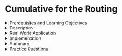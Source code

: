 # Cumulative for the  Routing
<details><summary>Prerequisites and Learning Objectives</summary>

# Prerequisites

- Sound knowledge of HTML, CSS, and JavaScript.
- The basic idea of the MVC (Model-View-Controller) architecture.
- Basic knowledge about TypeScript.


# Learning Objectives

- To define Routing and Navigation.


</details>
<details><summary>Description</summary>

# Description

## Routing

In Single Page Applications, only one page is requested from the server, and it provides multiple views dynamically rather than loading the new pages from the server. 

The Router mechanism in Angular provides a way to navigate from one view to another view in the application.

Angular provides a `RouterModule` that has the necessary service providers and directives for navigating through application views. The **router** defines the navigation of views on a single page and interprets URL links to determine which views to create or destroy, and which components to load or unload. 
A **routing component** imports the Router module, and its template contains a `RouterOutlet` element where it can display views produced by the router.
</details>
<details><summary>Real World Application</summary>

# Real World Applications

- An Angular Application contains many components.
- Routing is important to move from one component to another.
- In any Application like Social media, as soon as a user creates a new account, the login page is loaded.
- From the login page, the home page is loaded if the login is successful.
- From home, the profile and feed can be loaded.

</details>
<details><summary>Implementation</summary> 

# Implementation

- Run the `ng new routing-app --routing ` command to generate a basic Angular app with an app routing module, where we can configure our routes.

- To use the Angular router, an app needs to have at least two components so that it can navigate from one to the other. Run these command `ng g c first` and `ng g c second` to generate 2 components - *FirstComponent* and *SecondComponent*.

- Make sure that in index.html file we have `<base href="/">` in the `<head>` section. The `href` attribute is set to "/" so that the application constructs the URL while navigating.

-  We need to import these two components in the *app-routing.module.ts* file. 
```typescript 
import { FirstComponent } from './first/first.component';
import { SecondComponent } from './second/second.component';
```
- Also, import the *AppRoutingModule* into *AppModule* and add it to the import array. The Angular CLI performs import this by default. When we implement the routing feature in the existing application, we need to import *AppRoutingModule* into *AppModule*.

- In the app routing module, the CLI creates a Routes array used to define our routes.
```typescript
import { NgModule } from '@angular/core';
import { Routes, RouterModule } from '@angular/router';


const routes: Routes = [];

@NgModule({
  imports: [RouterModule.forRoot(routes)],
  exports: [RouterModule]
})
export class AppRoutingModule { }
```
* Each route in the Routes array is an object with two properties: 
    * *path* -  URL path for the route.
    * *component* - the corresponding angular component for the specified path.
```typescript
const routes: Routes = [
  { path: 'first-component', component: FirstComponent },
  { path: 'second-component', component: SecondComponent },
];
```

- `<router-outlet>` - works as a placeholder to load the different components dynamically based on the activated component.

-  *routerLink* - is an attribute to an anchor tag which sets the route for the component.

- In the *AppComponent*, we add our routes to the application. Angular updates the view depending upon the selected route.

```html
<h1>Angular Router App</h1>
<nav>
  <ul>
    <li><a routerLink="/first-component" routerLinkActive="active">First Component</a></li>
    <li><a routerLink="/second-component" routerLinkActive="active">Second Component</a></li>
  </ul>
</nav>
<router-outlet></router-outlet>
```
## References

- [Angular Docs - Routing](https://angular.io/guide/router)
</details>
<details><summary>Summary</summary> 

# Summary 

- In a single-page angular application, we change what the user sees by showing or hiding portions of the display that correspond to particular components, rather than going out to the server to get a new page. As users perform application tasks, they need to move between the different views that you have defined.
- To handle the navigation from one view to the next, you use the Angular Router. The Router enables navigation by interpreting a browser URL as an instruction to change the view.
</details>
<details><summary>Practice Questions</summary>

[Practice Questions](./Quiz.gift)</details>
